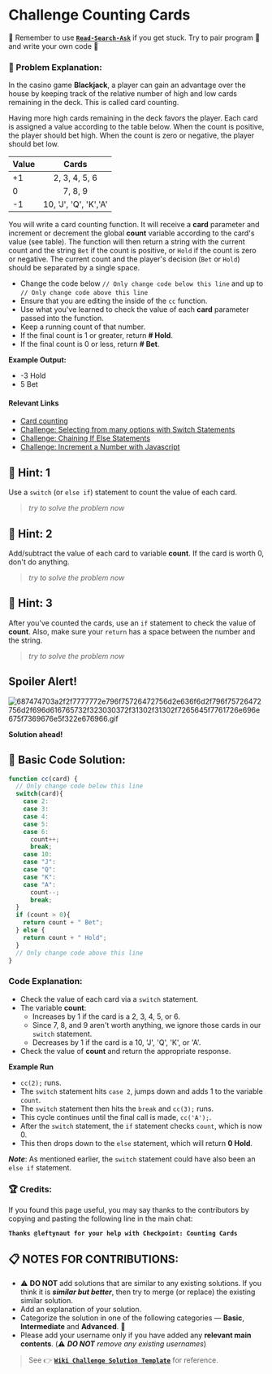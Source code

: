 # Challenge Counting Cards

:triangular_flag_on_post: Remember to use [**`Read-Search-Ask`**](FreeCodeCamp-Get-Help) if you get stuck. Try to pair program :busts_in_silhouette: and write your own code :pencil:

### :checkered_flag: Problem Explanation:

In the casino game **Blackjack**, a player can gain an advantage over the house by keeping track of the relative number of high and low cards remaining in the deck. This is called card counting.

Having more high cards remaining in the deck favors the player. Each card is assigned a value according to the table below. When the count is positive, the player should bet high. When the count is zero or negative, the player should bet low.

Value |         Cards
----- | :-------------------:
+1    |     2, 3, 4, 5, 6
0     |        7, 8, 9
-1    | 10, 'J', 'Q', 'K','A'

You will write a card counting function. It will receive a **card** parameter and increment or decrement the global **count** variable according to the card's value (see table). The function will then return a string with the current count and the string `Bet` if the count is positive, or `Hold` if the count is zero or negative. The current count and the player's decision (`Bet` or `Hold`) should be separated by a single space.

- Change the code below `// Only change code below this line` and up to `// Only change code above this line`
- Ensure that you are editing the inside of the `cc` function.
- Use what you've learned to check the value of each **card** parameter passed into the function.
- Keep a running count of that number.
- If the final count is 1 or greater, return **# Hold**.
- If the final count is 0 or less, return **# Bet**.

**Example Output:**

- -3 Hold
- 5 Bet

#### Relevant Links

- [Card counting](https://en.wikipedia.org/wiki/Card_counting)
- [Challenge: Selecting from many options with Switch Statements](http://www.freecodecamp.com/challenges/selecting-from-many-options-with-switch-statements)
- [Challenge: Chaining If Else Statements](http://www.freecodecamp.com/challenges/chaining-if-else-statements)
- [Challenge: Increment a Number with Javascript](http://www.freecodecamp.com/challenges/increment-a-number-with-javascript)

## :speech_balloon: Hint: 1

Use a `switch` (or `else if`) statement to count the value of each card.

> _try to solve the problem now_

## :speech_balloon: Hint: 2

Add/subtract the value of each card to variable **count**. If the card is worth 0, don't do anything.

> _try to solve the problem now_

## :speech_balloon: Hint: 3

After you've counted the cards, use an `if` statement to check the value of **count**. Also, make sure your `return` has a space between the number and the string.

> _try to solve the problem now_

## Spoiler Alert!

![687474703a2f2f7777772e796f75726472756d2e636f6d2f796f75726472756d2f696d616765732f323030372f31302f31302f7265645f7761726e696e675f7369676e5f322e676966.gif](https://files.gitter.im/FreeCodeCamp/Wiki/nlOm/thumb/687474703a2f2f7777772e796f75726472756d2e636f6d2f796f75726472756d2f696d616765732f323030372f31302f31302f7265645f7761726e696e675f7369676e5f322e676966.gif)

**Solution ahead!**

## :beginner: Basic Code Solution:

```javascript
function cc(card) {
  // Only change code below this line
  switch(card){
    case 2:
    case 3:
    case 4:
    case 5:
    case 6:
      count++;
      break;
    case 10:
    case "J":
    case "Q":
    case "K":
    case "A":
      count--;
      break;
  }
  if (count > 0){
    return count + " Bet";
  } else {
    return count + " Hold";
  }
  // Only change code above this line
}
```

### Code Explanation:

- Check the value of each card via a `switch` statement.
- The variable **count**:
  - Increases by 1 if the card is a 2, 3, 4, 5, or 6.
  - Since 7, 8, and 9 aren't worth anything, we ignore those cards in our `switch` statement.
  - Decreases by 1 if the card is a 10, 'J', 'Q', 'K', or 'A'.
- Check the value of **count** and return the appropriate response.

**Example Run**

- `cc(2);` runs.
- The `switch` statement hits `case 2`, jumps down and adds 1 to the variable `count`.
- The `switch` statement then hits the `break` and `cc(3);` runs.
- This cycle continues until the final call is made, `cc('A');`.
- After the `switch` statement, the `if` statement checks `count`, which is now 0.
- This then drops down to the `else` statement, which will return **0 Hold**.

**_Note_**: As mentioned earlier, the `switch` statement could have also been an `else if` statement.

### :trophy: Credits:

If you found this page useful, you may say thanks to the contributors by copying and pasting the following line in the main chat:

**`Thanks @leftynaut for your help with Checkpoint: Counting Cards`**

## :clipboard: NOTES FOR CONTRIBUTIONS:

- :warning: **DO NOT** add solutions that are similar to any existing solutions. If you think it is **_similar but better_**, then try to merge (or replace) the existing similar solution.
- Add an explanation of your solution.
- Categorize the solution in one of the following categories &mdash; **Basic**, **Intermediate** and **Advanced**. :traffic_light:
- Please add your username only if you have added any **relevant main contents**. (:warning: **_DO NOT_** _remove any existing usernames_)

> See :point_right: [**`Wiki Challenge Solution Template`**](Wiki-Template-Challenge-Solution) for reference.
